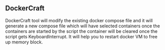 ## DockerCraft

DockerCraft tool will modify the existing docker compose file and it will generate 
a new compose file which will have selected containers once the containers are started 
by the script the container will be cleared once the script gets KeyboardInterrupt. 
It will help you to restart docker VM to free up memory block.



